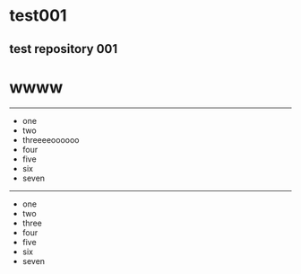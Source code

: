 # test001
test repository 001
---
# wwww

-----

* one
* two
* threeeeoooooo
* four
* five
* six
* seven
-----

* one
* two
* three
* four
* five
* six
* seven
